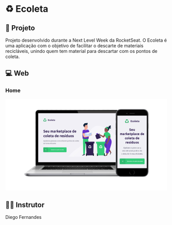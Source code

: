 # :recycle: Ecoleta

## :rocket: Projeto
Projeto desenvolvido durante a Next Level Week da RocketSeat. O Ecoleta é uma aplicação com o objetivo de facilitar o descarte de materiais recicláveis, unindo quem tem material para descartar com os pontos de coleta.

## :computer: Web

  ### Home 
  ![Print da tela inicial](images/nlw-print-web.png?raw=true "Print do layout web")

## 👨‍🏫 Instrutor 

Diego Fernandes

